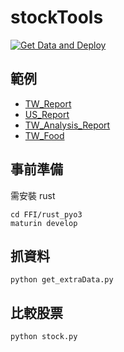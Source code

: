 # stockTools
[![Get Data and Deploy](https://github.com/z-Wind/stockTools/actions/workflows/deploy.yml/badge.svg)](https://github.com/z-Wind/stockTools/actions/workflows/deploy.yml)

## 範例
* [TW_Report](https://z-wind.github.io/stockTools/TW_Report.html)
* [US_Report](https://z-wind.github.io/stockTools/US_Report.html)
* [TW_Analysis_Report](https://z-wind.github.io/stockTools/TW_Analysis_Report.html?filterDivID=all)
* [TW_Food](https://z-wind.github.io/stockTools/TW_Food_Report.html)

## 事前準備
需安裝 rust
```
cd FFI/rust_pyo3
maturin develop
```

## 抓資料
```
python get_extraData.py
```

## 比較股票
```
python stock.py
```
